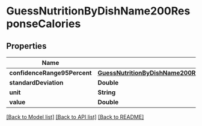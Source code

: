 # GuessNutritionByDishName200ResponseCalories

## Properties
Name | Type | Description | Notes
------------ | ------------- | ------------- | -------------
**confidenceRange95Percent** | [**GuessNutritionByDishName200ResponseCaloriesConfidenceRange95Percent**](GuessNutritionByDishName200ResponseCaloriesConfidenceRange95Percent.md) |  | 
**standardDeviation** | **Double** |  | 
**unit** | **String** |  | 
**value** | **Double** |  | 

[[Back to Model list]](../README.md#documentation-for-models) [[Back to API list]](../README.md#documentation-for-api-endpoints) [[Back to README]](../README.md)


